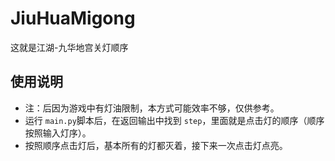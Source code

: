 # JiuHuaMigong
这就是江湖-九华地宫关灯顺序

## 使用说明
- 注：后因为游戏中有灯油限制，本方式可能效率不够，仅供参考。
- 运行 `main.py`脚本后，在返回输出中找到 `step`，里面就是点击灯的顺序（顺序按照输入灯序）。
- 按照顺序点击灯后，基本所有的灯都灭着，接下来一次点击灯点亮。
